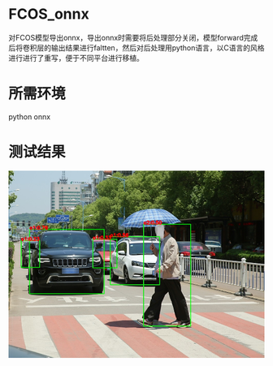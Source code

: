 # FCOS_onnx

对FCOS模型导出onnx，导出onnx时需要将后处理部分关闭，模型forward完成后将卷积层的输出结果进行faltten，然后对后处理用python语言，以C语言的风格进行进行了重写，便于不同平台进行移植。

# 所需环境

python
onnx

# 测试结果
![image](https://github.com/cqu20160901/FCOS_onnx/blob/master/result.jpg)
